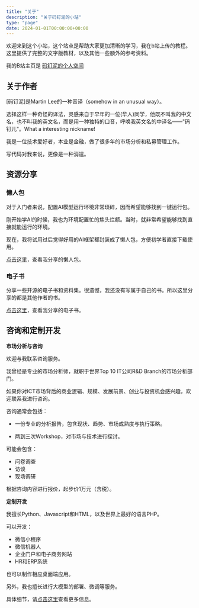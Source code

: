 ```yaml
---
title: "关于"
description: "关于码钉泥的小站"
type: "page"
date: 2024-01-01T00:00:00+00:00
---
```


欢迎来到这个小站，这个站点是帮助大家更加清晰的学习，我在b站上传的教程。这里提供了完整的文字版教材，以及其他一些额外的参考资料。

我的B站主页是 [码钉泥的个人空间](https://space.bilibili.com/650927704/)

## 关于作者

[码钉泥]是Martin Lee的一种音译（somehow in an unusual way）。

选择这样一种奇怪的译法，灵感来自于早年的一位(华人)同学，他既不叫我的中文名，也不叫我的英文名，而是用一种独特的口音，呼唤我英文名的中译名——"码钉儿"。What a interesting nickname!

我是一位技术爱好者，本业是金融，做了很多年的市场分析和私募管理工作。

写代码对我来说，更像是一种消遣。

## 资源分享

### 懒人包

对于入门者来说，配置AI模型运行环境非常琐碎，因而希望能够找到一键运行包。

刚开始学AI的时候，我也为环境配置忙的焦头烂额。当时，就非常希望能够找到直接就能运行的环境。

现在，我将试用过后觉得好用的AI框架都封装成了懒人包，方便初学者直接下载使用。

[点击这里](/pages/one-click-packs.html)，查看我分享的懒人包。

### 电子书

分享一些开源的电子书和资料集。很遗憾，我还没有写属于自己的书。所以这里分享的都是其他作者的书。

[点击这里](/pages/books.html)，查看我分享的电子书。



## 咨询和定制开发

**市场分析与咨询**

欢迎与我联系咨询服务。

我曾经是专业的市场分析师，就职于世界Top 10 IT公司R&D Branch的市场分析部门。

如果你对ICT市场背后的商业逻辑、规模、发展前景、创业与投资机会感兴趣，欢迎联系我进行咨询。

咨询通常会包括：

* 一份专业的分析报告，包含现状、趋势、市场成熟度与执行策略。

* 两到三次Workshop，对市场与技术进行探讨。

可能会包含：

* 问卷调查
* 访谈
* 现场调研

根据咨询内容进行报价，起步价1万元（含税）。



**定制开发**

我擅长Python、Javascript和HTML，以及世界上最好的语言PHP。

可以开发：

* 微信小程序
* 微信机器人
* 企业门户和电子商务网站
* HR和ERP系统

也可以制作相应桌面端应用。



另外，我也擅长进行大模型的部署、微调等服务。

具体细节，请[点击这里](/pages/service.html)查看更多信息。